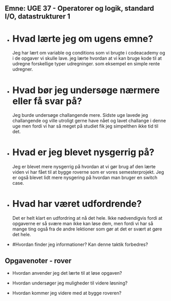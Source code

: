 ## Emne: UGE 37 - Operatorer og logik, standard I/O, datastrukturer 1

* # Hvad lærte jeg om ugens emne?

    Jeg har lært om variable og conditions som vi brugte i codeacademy og i de opgaver vi skulle lave. jeg lærte hvordan at vi kan bruge kode til at udregne forskellige typer udregninger. som eksempel en simple rente udregner. 

* # Hvad bør jeg undersøge nærmere eller få svar på?

    Jeg burde undersøge challangende mere. Sidste uge lavede jeg challangende og ville utroligt gerne have nået og lavet challange i denne uge men fordi vi har så meget på studiet fik jeg simpelthen ikke tid til det. 

* # Hvad er jeg blevet nysgerrig på?

    Jeg er blevet mere nysgerrig på hvordan at vi gør brug af den lærte viden vi har fået til at bygge roverne som er vores semesterprojekt. Jeg er også blevet lidt mere nysgering på hvordan man bruger en switch case. 

* # Hvad har været udfordrende? 

    Det er helt klart en udfordring at nå det hele. Ikke nødvendigvis fordi at opgaverne er så svære man ikke kan løse dem, men fordi vi har så mange ting også fra de andre lektioner som gør at det er svært at gøre det hele. 

* #Hvordan finder jeg informationer? Kan denne taktik forbedres? 



## Opgavenoter - rover

* Hvordan anvender jeg det lærte til at løse opgaven?

* Hvordan undersøger jeg muligheder til videre løsning?

* Hvordan kommer jeg videre med at bygge roveren?